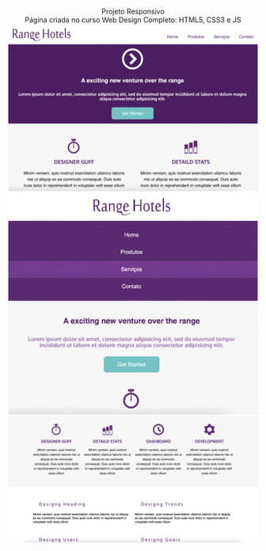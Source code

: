 <p align="center">
Projeto Responsivo
<br>  
Página criada no curso Web Design Completo: HTML5, CSS3 e JS
<img width="800" src="layout-final/imagem-1.png">
<img width="800" src="layout-final/imagem-2.png">
<img width="800" src="layout-final/imagem-3.png">
</p> 

